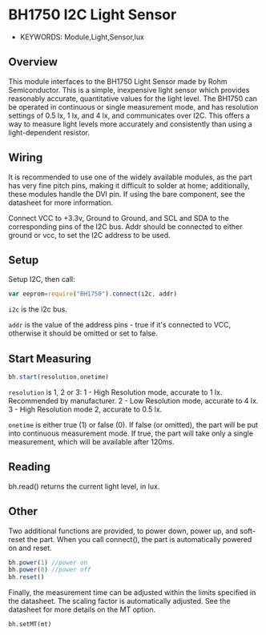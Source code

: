 <!--- Copyright (c) 2014 Spence Konde. See the file LICENSE for copying permission. -->
BH1750 I2C Light Sensor
========================

* KEYWORDS: Module,Light,Sensor,lux


Overview
------------------

This module interfaces to the BH1750 Light Sensor made by Rohm Semiconductor. This is a simple, inexpensive light sensor which provides reasonably accurate, quantitative values for the light level. The BH1750 can be operated in continuous or single measurement mode, and has resolution settings of 0.5 lx, 1 lx, and 4 lx, and communicates over I2C. This offers a way to measure light levels more accurately and consistently than using a light-dependent resistor. 

Wiring
-------------------

It is recommended to use one of the widely available modules, as the part has very fine pitch pins, making it difficult to solder at home; additionally, these modules handle the DVI pin. If using the bare component, see the datasheet for more information. 

Connect VCC to +3.3v, Ground to Ground, and SCL and SDA to the corresponding pins of the I2C bus. Addr should be connected to either ground or vcc, to set the I2C address to be used. 


Setup
-------------------

Setup I2C, then call:

```JavaScript 
var eeprom=require("BH1750").connect(i2c, addr)
```

`i2c` is the i2c bus. 

`addr` is the value of the address pins - true if it's connected to VCC, otherwise it should be omitted or set to false.


Start Measuring
---------------

```JavaScript
bh.start(resolution,onetime)
```

`resolution` is 1, 2 or 3:
1 - High Resolution mode, accurate to 1 lx. Recommended by manufacturer. 
2 - Low Resolution mode, accurate to 4 lx.
3 - High Resolution mode 2, accurate to 0.5 lx. 

`onetime` is either true (1) or false (0). If false (or omitted), the part will be put into continuous measurement mode. If true, the part will take only a single measurement, which will be available after 120ms. 


Reading
----------------

bh.read() returns the current light level, in lux. 

Other
---------------

Two additional functions are provided, to power down, power up, and soft-reset the part. When you call connect(), the part is automatically powered on and reset.

```JavaScript
bh.power(1) //power on
bh.power(0) //power off
bh.reset()
```

Finally, the measurement time can be adjusted within the limits specified in the datasheet. The scaling factor is automatically adjusted. See the datasheet for more details on the MT option. 

```
bh.setMT(mt)
```
